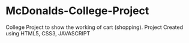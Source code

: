 # McDonalds-College-Project
College Project to show the working of cart (shopping). Project Created using HTML5, CSS3, JAVASCRIPT
